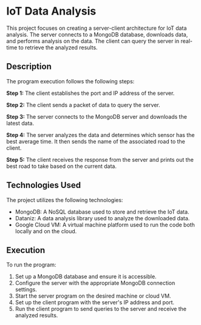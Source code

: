 # IoT Data Analysis

This project focuses on creating a server-client architecture for IoT data analysis. The server connects to a MongoDB database, downloads data, and performs analysis on the data. The client can query the server in real-time to retrieve the analyzed results.

## Description

The program execution follows the following steps:

**Step 1:** The client establishes the port and IP address of the server.

**Step 2:** The client sends a packet of data to query the server.

**Step 3:** The server connects to the MongoDB server and downloads the latest data.

**Step 4:** The server analyzes the data and determines which sensor has the best average time. It then sends the name of the associated road to the client.

**Step 5:** The client receives the response from the server and prints out the best road to take based on the current data.

## Technologies Used

The project utilizes the following technologies:

- MongoDB: A NoSQL database used to store and retrieve the IoT data.
- Dataniz: A data analysis library used to analyze the downloaded data.
- Google Cloud VM: A virtual machine platform used to run the code both locally and on the cloud.

## Execution

To run the program:

1. Set up a MongoDB database and ensure it is accessible.
2. Configure the server with the appropriate MongoDB connection settings.
3. Start the server program on the desired machine or cloud VM.
4. Set up the client program with the server's IP address and port.
5. Run the client program to send queries to the server and receive the analyzed results.
